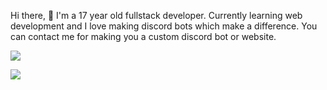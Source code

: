 Hi there, 👋 I'm a 17 year old fullstack developer. Currently learning web development and I love making discord bots which make a difference. You can contact me for making you a custom discord bot or website.

![](https://discord.c99.nl/widget/theme-3/742612257275641876.png)

![](https://github-readme-stats.vercel.app/api?username=armup31&count_private=true&show_icons=true&hide_border=true&include_all_commits=true&theme=tokyonight&custom_title=GitHub%20Stats)
